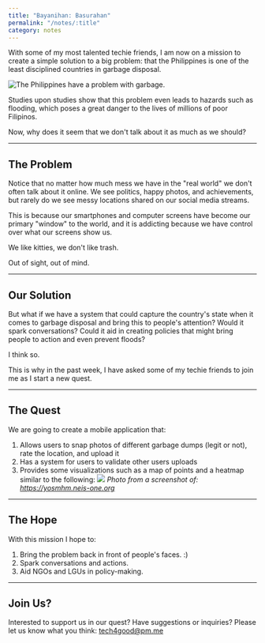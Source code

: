 ```yaml
---
title: "Bayanihan: Basurahan"
permalink: "/notes/:title"
category: notes
---
```


With some of my most talented techie friends, I am now on a mission to create a simple solution to a big problem: that the Philippines is one of the least disciplined countries in garbage disposal.<!--more-->

![The Philippines have a problem with garbage.](https://ucb66b40f8bfdbcae9373ffec42f.previews.dropboxusercontent.com/p/thumb/AAgJhYss-lO6fX7j9pZdjZ4ZAn-mhZnt4tk3mdynnzbLLK9nysFuKsnCNBWFYsDJS1W-fWXRf5KwQy6K65oXwMLAlDsHKkibaagqsHW3m793fEPWG_kQB_h1SVx2AhMyaYWe6WEmUBS4np8kaRxgXnhbWK_fZzX13AfZHt0FHWDOparylbCizMGYORCtBlFSkOfTSuNgwYE2546GGrqRG6c5AEGKsGgh4E9oyfxnzl8EjLWBDYHbZoS6UiPNEjbqt5ry7PNLICcDoRs9mxkcmgOEu2_DPqnEIiPZ2F_NAlJW7_lypP4y1NvWHZOzyDfjRygnv0LqEqX4apiAlVoFZxHg-Z9dkqgf6xck-dJJZlAjmLLX66qAux0tRUhbOWaLDoB0uk3MawABHB88vUFwvYrM/p.jpeg)

Studies upon studies show that this problem even leads to hazards such as flooding, which poses a great danger to the lives of millions of poor Filipinos.

Now, why does it seem that we don't talk about it as much as we should?

---

## The Problem

Notice that no matter how much mess we have in the "real world" we don't often talk about it online. We see politics, happy photos, and achievements, but rarely do we see messy locations shared on our social media streams.

This is because our smartphones and computer screens have become our primary "window" to the world, and it is addicting because we have control over what our screens show us.

We like kitties, we don't like trash.

Out of sight, out of mind.

---

## Our Solution

But what if we have a system that could capture the country's state when it comes to garbage disposal and bring this to people's attention? Would it spark conversations? Could it aid in creating policies that might bring people to action and even prevent floods?

I think so.

This is why in the past week, I have asked some of my techie friends to join me as I start a new quest.

---

## The Quest

We are going to create a mobile application that:
1. Allows users to snap photos of different garbage dumps (legit or not), rate the location, and upload it
2. Has a system for users to validate other users uploads
3. Provides some visualizations such as a map of points and a heatmap similar to the following:
![](https://uc71e8870aa7d8208704a96963c3.previews.dropboxusercontent.com/p/thumb/AAj7SQy0p0O5hIjKntE_DCYf0jsQOaP1I2rnG6uMHKQLGOGfbSLRbZeaeWDgXPEqKjDBBKXb9NrXUQ5b93S9i7-E32Ii7JZfb9zgjsco7Yr_XT54nTHLCFN6s1wgDI_vGW-CkdueygR77CT9XIatTxX8RjdV9qC18-fE_uRiK6iuakbKMqe41qBEXURfRhCVDxjRP3JF5DtUK6LQRSm0N0SaCUu4_ZanNqqyPBnTz8s-Jtczy3_hu2yNWBWn1TLzQ3BTga75XvBYPtUNcE-e3DihLughcFBN7-mQFQ8lAMOp1SF0SRitOeHIATxnVrV6AMhiz3acsxzTQO8gR2d0jjQ5n1tcNpdFrStwegzxrrHRBEML5pduFdJmvEwZkZ_OdgtIk5l7MBoEaBE5p7Rptboy/p.png?fv_content=true&size_mode=5)
*Photo from a screenshot of: https://yosmhm.neis-one.org*

---

## The Hope

With this mission I hope to:
1. Bring the problem back in front of people's faces. :)
2. Spark conversations and actions.
3. Aid NGOs and LGUs in policy-making.

---

## Join Us?

Interested to support us in our quest? Have suggestions or inquiries? Please let us know what you think: <a href="mailto:tech4good.pm.me">tech4good@pm.me</a>

